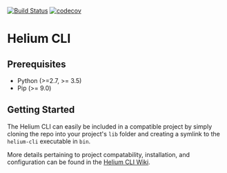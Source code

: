 [![Build Status](https://travis-ci.org/HeliumEdu/heliumcli.svg?branch=master)](https://travis-ci.org/HeliumEdu/heliumcli)
[![codecov](https://codecov.io/gh/HeliumEdu/heliumcli/branch/master/graph/badge.svg)](https://codecov.io/gh/HeliumEdu/heliumcli)


# Helium CLI

## Prerequisites

* Python (>=2.7, >= 3.5)
* Pip (>= 9.0)

## Getting Started

The Helium CLI can easily be included in a compatible project by simply cloning the repo into your project's `lib`
folder and creating a symlink to the `helium-cli` executable in `bin`.

More details pertaining to project compatability, installation, and configuration can be found in the [Helium CLI Wiki](https://github.com/HeliumEdu/heliumcli/wiki).
